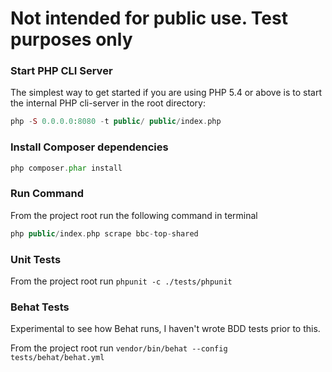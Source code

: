 # Not intended for public use. Test purposes only
### Start PHP CLI Server

The simplest way to get started if you are using PHP 5.4 or above is to start the internal PHP cli-server in the root directory:

```php
php -S 0.0.0.0:8080 -t public/ public/index.php
```

### Install Composer dependencies

```php
php composer.phar install
```

### Run Command

From the project root run the following command in terminal

```php
php public/index.php scrape bbc-top-shared
```

### Unit Tests

From the project root run `phpunit -c ./tests/phpunit`

### Behat Tests

Experimental to see how Behat runs, I haven't wrote BDD tests prior to this.  

From the project root run `vendor/bin/behat --config tests/behat/behat.yml`
